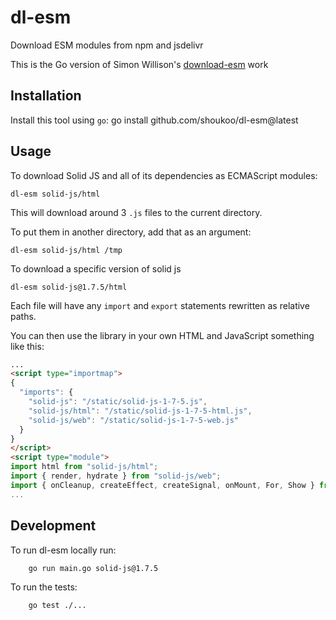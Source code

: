 # dl-esm
Download ESM modules from npm and jsdelivr

This is the Go version of Simon Willison's [download-esm](https://github.com/simonw/download-esm) work

## Installation

Install this tool using `go`:
    go install github.com/shoukoo/dl-esm@latest

## Usage

To download Solid JS and all of its dependencies as ECMAScript modules:

    dl-esm solid-js/html

This will download around 3 `.js` files to the current directory.

To put them in another directory, add that as an argument:

    dl-esm solid-js/html /tmp

To download a specific version of solid js

    dl-esm solid-js@1.7.5/html

Each file will have any `import` and `export` statements rewritten as relative paths.

You can then use the library in your own HTML and JavaScript something like this:

```html
...
<script type="importmap">
{
  "imports": {
    "solid-js": "/static/solid-js-1-7-5.js",
    "solid-js/html": "/static/solid-js-1-7-5-html.js",
    "solid-js/web": "/static/solid-js-1-7-5-web.js"
  }
}
</script>
<script type="module">
import html from "solid-js/html";
import { render, hydrate } from "solid-js/web";
import { onCleanup, createEffect, createSignal, onMount, For, Show } from "solid-js";
...
```

## Development

To run dl-esm locally run:
```bash
    go run main.go solid-js@1.7.5
```

To run the tests:
```bash
    go test ./... 
```
